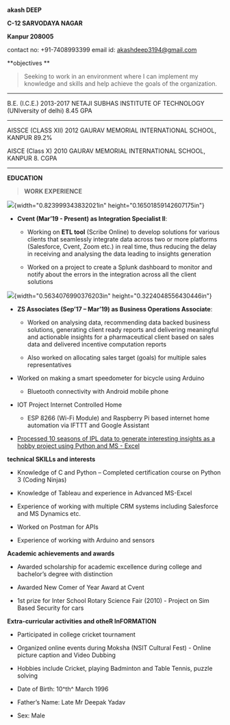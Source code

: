 **akash DEEP**

**C-12 SARVODAYA NAGAR**

**Kanpur 208005**

contact no: +91-7408993399 email id: <akashdeep3194@gmail.com>

**objectives **

> Seeking to work in an environment where I can implement my knowledge
> and skills and help achieve the goals of the organization.

  ---------------------------------------------------------------------------------------------------------
  B.E. (I.C.E.)        2013-2017   NETAJI SUBHAS INSTITUTE OF TECHNOLOGY (UNIversity of delhi)   8.45 GPA
  -------------------- ----------- ------------------------------------------------------------- ----------
  AISSCE (CLASS XII)   2012        GAURAV MEMORIAL INTERNATIONAL SCHOOL, KANPUR                  89.2%

  AISCE (Class X)      2010        GAURAV MEMORIAL INTERNATIONAL SCHOOL, KANPUR                  8.  CGPA
                                                                                                 
  ---------------------------------------------------------------------------------------------------------

**EDUCATION**

> **WORK EXPERIENCE**

![](media/image1.png){width="0.823999343832021in"
height="0.16501859142607175in"}

-   **Cvent (Mar’19 - Present) as Integration Specialist II**:

    -   Working on **ETL tool** (Scribe Online) to develop solutions for
        various clients that seamlessly integrate data across two or
        more platforms (Salesforce, Cvent, Zoom etc.) in real time, thus
        reducing the delay in receiving and analysing the data leading
        to insights generation

    -   Worked on a project to create a Splunk dashboard to monitor and
        notify about the errors in the integration across all the client
        solutions

![](media/image2.jpeg){width="0.5634076990376203in"
height="0.3224048556430446in"}

-   **ZS Associates (Sep’17 – Mar’19) as Business Operations
    Associate**:

    -   Worked on analysing data, recommending data backed business
        solutions, generating client ready reports and delivering
        meaningful and actionable insights for a pharmaceutical client
        based on sales data and delivered incentive computation reports

    -   Also worked on allocating sales target (goals) for multiple
        sales representatives

-   Worked on making a smart speedometer for bicycle using Arduino

    -   Bluetooth connectivity with Android mobile phone

-   IOT Project Internet Controlled Home

    -   ESP 8266 (Wi-Fi Module) and Raspberry Pi based internet home
        automation via IFTTT and Google Assistant

-   [Processed 10 seasons of IPL data to generate interesting insights
    as a hobby project using Python and MS -
    Excel](https://akashdeep3194.medium.com/historical-ipl-data-analysis-35f286241d96)

**technical SKILLs and interests**

-   Knowledge of C and Python – Completed certification course on Python
    3 (Coding Ninjas)

-   Knowledge of Tableau and experience in Advanced MS-Excel

-   Experience of working with multiple CRM systems including Salesforce
    and MS Dynamics etc.

-   Worked on Postman for APIs

-   Experience of working with Arduino and sensors

**Academic achievements and awards**

-   Awarded scholarship for academic excellence during college and
    bachelor’s degree with distinction

-   Awarded New Comer of Year Award at Cvent

-   1st prize for Inter School Rotary Science Fair (2010) - Project on
    Sim Based Security for cars

**Extra-curricular activities and otheR InFORMATION**

-   Participated in college cricket tournament

-   Organized online events during Moksha (NSIT Cultural Fest) - Online
    picture caption and Video Dubbing

-   Hobbies include Cricket, playing Badminton and Table Tennis, puzzle
    solving

-   Date of Birth: 10^th^ March 1996

-   Father’s Name: Late Mr Deepak Yadav

-   Sex: Male
